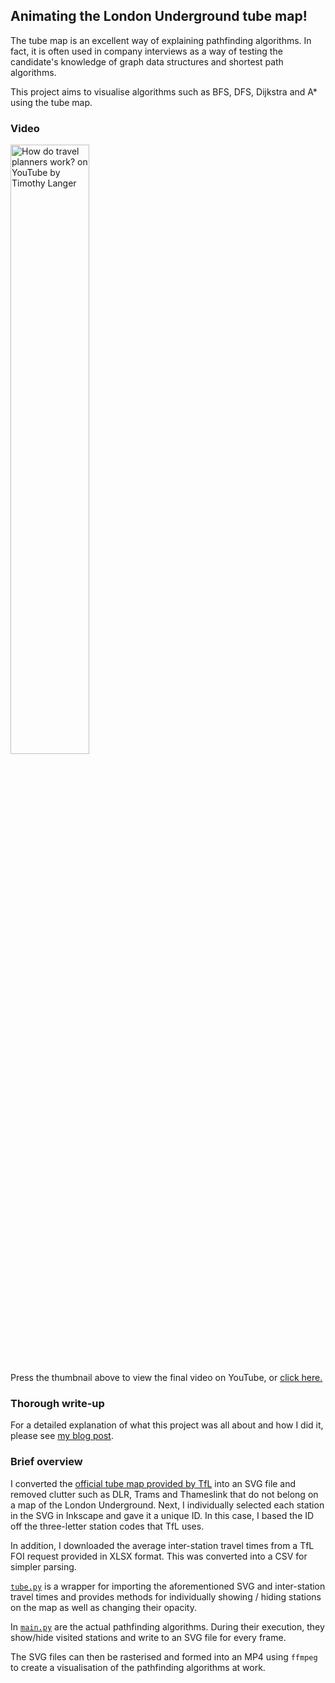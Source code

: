 ## Animating the London Underground tube map!

The tube map is an excellent way of explaining pathfinding algorithms. In fact, it is often used in company interviews as a way of testing the candidate's knowledge of graph data structures and shortest path algorithms.

This project aims to visualise algorithms such as BFS, DFS, Dijkstra and A* using the tube map.

### Video

[<img src="https://camo.githubusercontent.com/5428ebbe7210ae0fa8aff6965ac987aea2ebc5c91beaad1b7708e47fd45d5792/68747470733a2f2f692e7974696d672e636f6d2f76695f776562702f774c4e61693131553274492f6d617872657364656661756c742e77656270" alt="How do travel planners work? on YouTube by Timothy Langer" data-canonical-src="https://i.ytimg.com/vi_webp/wLNai11U2tI/maxresdefault.webp" width="50%">](https://www.youtube.com/watch?v=wLNai11U2tI)

Press the thumbnail above to view the final video on YouTube, or [click here.](https://www.youtube.com/watch?v=wLNai11U2tI)</small>

### Thorough write-up

For a detailed explanation of what this project was all about and how I did it, please see [my blog post](https://zeevox.net/wordpress/2021/07/animating-the-london-tube-map/).

### Brief overview

I converted the [official tube map provided by TfL](https://content.tfl.gov.uk/standard-tube-map.pdf) into an SVG file and removed clutter such as DLR, Trams and Thameslink that do not belong on a map of the London Underground.
Next, I individually selected each station in the SVG in Inkscape and gave it a unique ID. In this case, I based the ID off the three-letter station codes that TfL uses.

In addition, I downloaded the average inter-station travel times from a TfL FOI request provided in XLSX format. This was converted into a CSV for simpler parsing.

[`tube.py`](https://github.com/ZeevoX/animated-london-tube/blob/main/tube.py) is a wrapper for importing the aforementioned SVG and inter-station travel times and provides methods for individually showing / hiding stations on the map as well as changing their opacity.

In [`main.py`](https://github.com/ZeevoX/animated-london-tube/blob/main/tube.py) are the actual pathfinding algorithms. During their execution, they show/hide visited stations and write to an SVG file for every frame.

The SVG files can then be rasterised and formed into an MP4 using `ffmpeg` to create a visualisation of the pathfinding algorithms at work.
